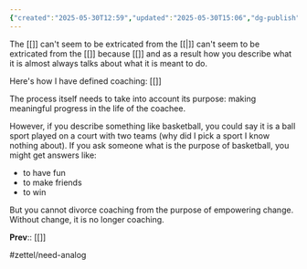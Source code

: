```yaml
---
{"created":"2025-05-30T12:59","updated":"2025-05-30T15:06","dg-publish":true,"dg-path":"Zettels/(3B1C) Coaching definition and purpose are intertwined.md","permalink":"/zettels/3-b1-c-coaching-definition-and-purpose-are-intertwined/","dgPassFrontmatter":true,"noteIcon":"1"}
---
```


The [[]] can't seem to be extricated from the [[\|]] can't seem to be extricated from the [[]] because [[]] and as a result how you describe what it is almost always talks about what it is meant to do. 

Here's how I have defined coaching: 
[[]]

The process itself needs to take into account its purpose: making meaningful progress in the life of the coachee. 

However, if you describe something like basketball, you could say it is a ball sport played on a court with two teams (why did I pick a sport I know nothing about). If you ask someone what is the purpose of basketball, you might get answers like: 
- to have fun
- to make friends 
- to win 

But you cannot divorce coaching from the purpose of empowering change. Without change, it is no longer coaching. 

**Prev**:: [[]]

#zettel/need-analog 